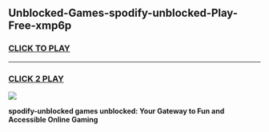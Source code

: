 
## Unblocked-Games-spodify-unblocked-Play-Free-xmp6p
<h3>
<a href="https://premium76.site?title=spodify-unblocked&ref=21A">CLICK TO PLAY</a></h3>
<hr>

<h3>
<a href="https://premium76.site?title=spodify-unblocked&ref=21A">CLICK 2 PLAY</a>
  
</h3>

<a href="https://premium76.site?title=spodify-unblocked&ref=21A"><img src="https://clearcache.store/games.png"></a>


**spodify-unblocked games unblocked: Your Gateway to Fun and Accessible Online Gaming**
